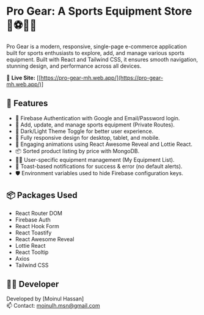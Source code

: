 # Pro Gear: A Sports Equipment Store 🏏⚽🏋️‍♀️

Pro Gear is a modern, responsive, single-page e-commerce application built for sports enthusiasts to explore, add, and manage various sports equipment. Built with React and Tailwind CSS, it ensures smooth navigation, stunning design, and performance across all devices.

🔗 **Live Site:** [[https://pro-gear-mh.web.app/](https://pro-gear-mh.web.app/)]

## 🚀 Features

- 🔐 Firebase Authentication with Google and Email/Password login.
- 🛒 Add, update, and manage sports equipment (Private Routes).
- 🎨 Dark/Light Theme Toggle for better user experience.
- 📱 Fully responsive design for desktop, tablet, and mobile.
- 🎥 Engaging animations using React Awesome Reveal and Lottie React.
- 📦 Sorted product listing by price with MongoDB.
- 🧑‍💻 User-specific equipment management (My Equipment List).
- 🎯 Toast-based notifications for success & error (no default alerts).
- 🛡️ Environment variables used to hide Firebase configuration keys.

## 📦 Packages Used

- React Router DOM
- Firebase Auth
- React Hook Form
- React Toastify
- React Awesome Reveal
- Lottie React
- React Tooltip
- Axios
- Tailwind CSS

## 🧑‍💻 Developer

Developed by [Moinul Hassan]  
📫 Contact: moinulh.msn@gmail.com  
